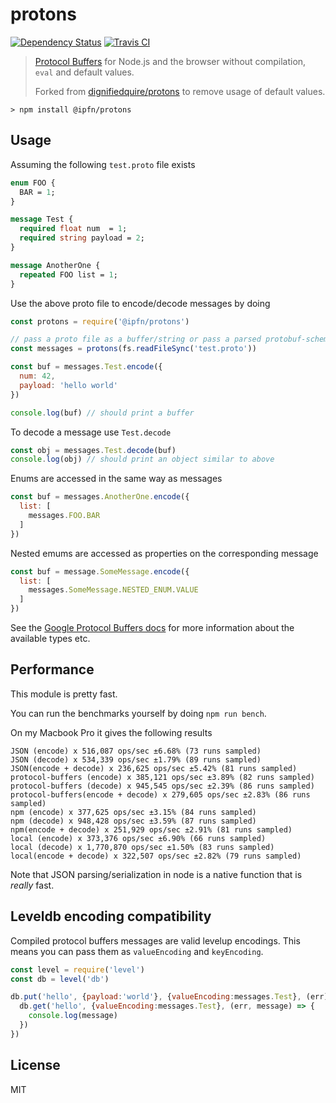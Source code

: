 # protons

[![Dependency Status](https://david-dm.org/dignifiedquire/protons.svg?style=flat-square)](https://david-dm.org/dignifiedquire/protons)
[![Travis CI](https://travis-ci.org/dignifiedquire/protons.svg?branch=master)](https://travis-ci.org/dignifiedquire/protons)

> [Protocol Buffers](https://developers.google.com/protocol-buffers/) for Node.js and the browser without compilation, `eval` and default values.
>
> Forked from [dignifiedquire/protons](https://github.com/dignifiedquire/protons) to remove usage of default values.

```
> npm install @ipfn/protons
```

## Usage

Assuming the following `test.proto` file exists

```proto
enum FOO {
  BAR = 1;
}

message Test {
  required float num  = 1;
  required string payload = 2;
}

message AnotherOne {
  repeated FOO list = 1;
}
```

Use the above proto file to encode/decode messages by doing

``` js
const protons = require('@ipfn/protons')

// pass a proto file as a buffer/string or pass a parsed protobuf-schema object
const messages = protons(fs.readFileSync('test.proto'))

const buf = messages.Test.encode({
  num: 42,
  payload: 'hello world'
})

console.log(buf) // should print a buffer
```

To decode a message use `Test.decode`

``` js
const obj = messages.Test.decode(buf)
console.log(obj) // should print an object similar to above
```

Enums are accessed in the same way as messages

``` js
const buf = messages.AnotherOne.encode({
  list: [
    messages.FOO.BAR
  ]
})
```

Nested emums are accessed as properties on the corresponding message

``` js
const buf = message.SomeMessage.encode({
  list: [
    messages.SomeMessage.NESTED_ENUM.VALUE
  ]
})
```

See the [Google Protocol Buffers docs](https://developers.google.com/protocol-buffers/) for more information about the
available types etc.

## Performance

This module is pretty fast.

You can run the benchmarks yourself by doing `npm run bench`.

On my Macbook Pro it gives the following results

```
JSON (encode) x 516,087 ops/sec ±6.68% (73 runs sampled)
JSON (decode) x 534,339 ops/sec ±1.79% (89 runs sampled)
JSON(encode + decode) x 236,625 ops/sec ±5.42% (81 runs sampled)
protocol-buffers (encode) x 385,121 ops/sec ±3.89% (82 runs sampled)
protocol-buffers (decode) x 945,545 ops/sec ±2.39% (86 runs sampled)
protocol-buffers(encode + decode) x 279,605 ops/sec ±2.83% (86 runs sampled)
npm (encode) x 377,625 ops/sec ±3.15% (84 runs sampled)
npm (decode) x 948,428 ops/sec ±3.59% (87 runs sampled)
npm(encode + decode) x 251,929 ops/sec ±2.91% (81 runs sampled)
local (encode) x 373,376 ops/sec ±6.90% (66 runs sampled)
local (decode) x 1,770,870 ops/sec ±1.50% (83 runs sampled)
local(encode + decode) x 322,507 ops/sec ±2.82% (79 runs sampled)
```

Note that JSON parsing/serialization in node is a native function that is *really* fast.

## Leveldb encoding compatibility

Compiled protocol buffers messages are valid levelup encodings.
This means you can pass them as `valueEncoding` and `keyEncoding`.

``` js
const level = require('level')
const db = level('db')

db.put('hello', {payload:'world'}, {valueEncoding:messages.Test}, (err) => {
  db.get('hello', {valueEncoding:messages.Test}, (err, message) => {
    console.log(message)
  })
})
```

## License

MIT
